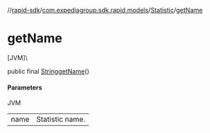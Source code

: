 //[rapid-sdk](../../../index.md)/[com.expediagroup.sdk.rapid.models](../index.md)/[Statistic](index.md)/[getName](get-name.md)

# getName

[JVM]\

public final [String](https://docs.oracle.com/javase/8/docs/api/java/lang/String.html)[getName](get-name.md)()

#### Parameters

JVM

| | |
|---|---|
| name | Statistic name. |
